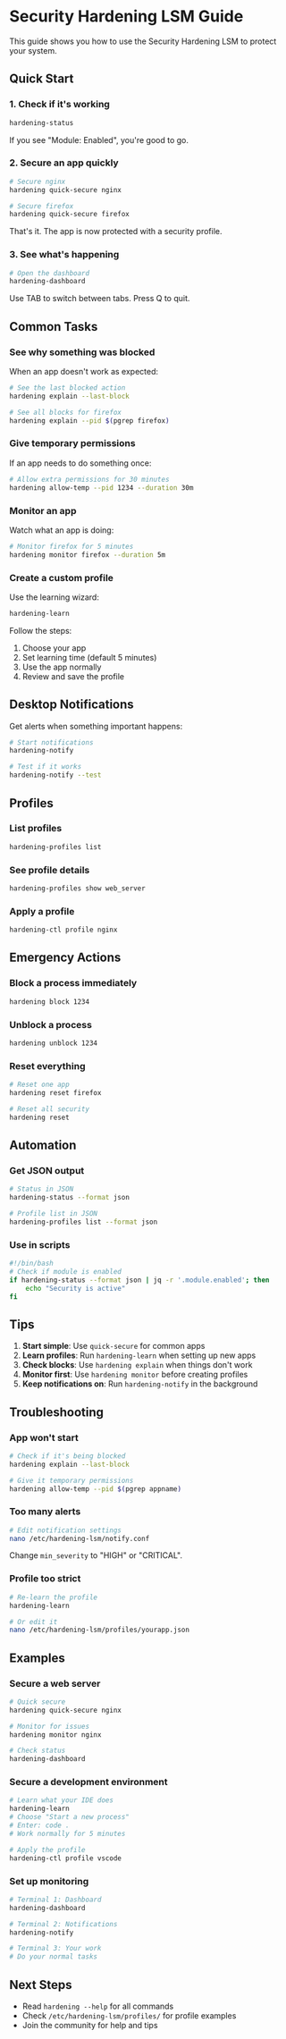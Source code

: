 # Security Hardening LSM Guide

This guide shows you how to use the Security Hardening LSM to protect your system.

## Quick Start

### 1. Check if it's working

```bash
hardening-status
```

If you see "Module: Enabled", you're good to go.

### 2. Secure an app quickly

```bash
# Secure nginx
hardening quick-secure nginx

# Secure firefox  
hardening quick-secure firefox
```

That's it. The app is now protected with a security profile.

### 3. See what's happening

```bash
# Open the dashboard
hardening-dashboard
```

Use TAB to switch between tabs. Press Q to quit.

## Common Tasks

### See why something was blocked

When an app doesn't work as expected:

```bash
# See the last blocked action
hardening explain --last-block

# See all blocks for firefox
hardening explain --pid $(pgrep firefox)
```

### Give temporary permissions

If an app needs to do something once:

```bash
# Allow extra permissions for 30 minutes
hardening allow-temp --pid 1234 --duration 30m
```

### Monitor an app

Watch what an app is doing:

```bash
# Monitor firefox for 5 minutes
hardening monitor firefox --duration 5m
```

### Create a custom profile

Use the learning wizard:

```bash
hardening-learn
```

Follow the steps:
1. Choose your app
2. Set learning time (default 5 minutes)
3. Use the app normally
4. Review and save the profile

## Desktop Notifications

Get alerts when something important happens:

```bash
# Start notifications
hardening-notify

# Test if it works
hardening-notify --test
```

## Profiles

### List profiles

```bash
hardening-profiles list
```

### See profile details

```bash
hardening-profiles show web_server
```

### Apply a profile

```bash
hardening-ctl profile nginx
```

## Emergency Actions

### Block a process immediately

```bash
hardening block 1234
```

### Unblock a process

```bash
hardening unblock 1234
```

### Reset everything

```bash
# Reset one app
hardening reset firefox

# Reset all security
hardening reset
```

## Automation

### Get JSON output

```bash
# Status in JSON
hardening-status --format json

# Profile list in JSON
hardening-profiles list --format json
```

### Use in scripts

```bash
#!/bin/bash
# Check if module is enabled
if hardening-status --format json | jq -r '.module.enabled'; then
    echo "Security is active"
fi
```

## Tips

1. **Start simple**: Use `quick-secure` for common apps
2. **Learn profiles**: Run `hardening-learn` when setting up new apps
3. **Check blocks**: Use `hardening explain` when things don't work
4. **Monitor first**: Use `hardening monitor` before creating profiles
5. **Keep notifications on**: Run `hardening-notify` in the background

## Troubleshooting

### App won't start

```bash
# Check if it's being blocked
hardening explain --last-block

# Give it temporary permissions
hardening allow-temp --pid $(pgrep appname)
```

### Too many alerts

```bash
# Edit notification settings
nano /etc/hardening-lsm/notify.conf
```

Change `min_severity` to "HIGH" or "CRITICAL".

### Profile too strict

```bash
# Re-learn the profile
hardening-learn

# Or edit it
nano /etc/hardening-lsm/profiles/yourapp.json
```

## Examples

### Secure a web server

```bash
# Quick secure
hardening quick-secure nginx

# Monitor for issues
hardening monitor nginx

# Check status
hardening-dashboard
```

### Secure a development environment

```bash
# Learn what your IDE does
hardening-learn
# Choose "Start a new process"
# Enter: code .
# Work normally for 5 minutes

# Apply the profile
hardening-ctl profile vscode
```

### Set up monitoring

```bash
# Terminal 1: Dashboard
hardening-dashboard

# Terminal 2: Notifications
hardening-notify

# Terminal 3: Your work
# Do your normal tasks
```

## Next Steps

- Read `hardening --help` for all commands
- Check `/etc/hardening-lsm/profiles/` for profile examples  
- Join the community for help and tips